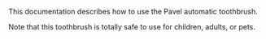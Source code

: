 This documentation describes how to use the Pavel automatic toothbrush.

Note that this toothbrush is totally safe to use for children, adults, or pets.
